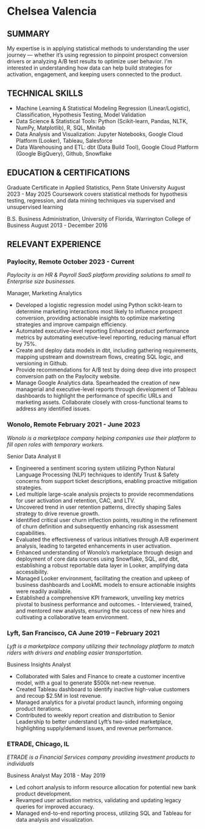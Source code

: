 
# Chelsea Valencia

## SUMMARY
My expertise is in applying statistical methods to understanding the user journey — whether it’s using regression to pinpoint prospect conversion drivers or analyzing A/B test results to optimize user behavior. I'm interested in understanding how data can help build strategies for activation, engagement, and keeping users connected to the product. 
					
## TECHNICAL SKILLS
- Machine Learning & Statistical Modeling Regression (Linear/Logistic), Classification, Hypothesis Testing, Model Validation
- Data Science & Statistical Tools: Python (Scikit-learn, Pandas, NLTK, NumPy, Matplotlib), R, SQL, Minitab
- Data Analysis and Visualization: Jupyter Notebooks, Google Cloud Platform (Looker), Tableau, Salesforce
- Data Warehousing and ETL: dbt (Data Build Tool), Google Cloud Platform (Google BigQuery), Github, Snowflake

## EDUCATION & CERTIFICATIONS
Graduate Certificate in Applied Statistics, Penn State University	  	     August 2023 - May 2025
Coursework covers statistical methods for hypothesis testing, regression, and data mining techniques via supervised and unsupervised learning

B.S. Business Administration, University of Florida, Warrington College of Business  August 2013 - December 2016

## RELEVANT EXPERIENCE
### Paylocity, Remote								     October 2023 - Current

*Paylocity is an HR & Payroll SaaS platform providing solutions to small to Enterprise size businesses.*

Manager, Marketing Analytics
- Developed a logistic regression model using Python scikit-learn to determine marketing interactions most likely to influence prospect conversion, providing actionable insights to optimize marketing strategies and improve campaign efficiency.
- Automated executive-level reporting Enhanced product performance metrics by automating executive-level reporting, reducing manual effort by 75%. 
- Create and deploy data models in dbt, including gathering requirements, mapping upstream and downstream flows, creating SQL logic, and versioning in Github.
- Provide recommendations for A/B test by doing deep dive into prospect conversion path on the Paylocity website.
- Manage Google Analytics data. Spearheaded the creation of new managerial and executive-level reports through development of Tableau dashboards to highlight the performance of specific URLs and marketing assets. Collaborate closely with cross-functional teams to address any identified issues.



### Wonolo, Remote 								            February 2021 - June 2023

*Wonolo is a marketplace company helping companies use their platform to fill open roles with temporary workers.*

Senior Data Analyst II
- Engineered a sentiment scoring system utilizing Python Natural Language Processing (NLP) techniques to identify Trust & Safety concerns from support ticket descriptions, enabling proactive mitigation strategies.
- Led multiple large-scale analysis projects to provide recommendations for user activation and retention, CAC, and LTV. 
- Uncovered trend in user retention patterns, directly shaping Sales strategy to drive revenue growth.
- Identified critical user churn inflection points, resulting in the refinement of churn definition and subsequently enhancing risk assessment capabilities.
- Evaluated the effectiveness of various initiatives through A/B experiment analysis, leading to targeted enhancements in user activation.
- Enhanced understanding of Wonolo’s marketplace through design and deployment of core data sources using Snowflake, SQL, and dbt, establishing a robust reportable data layer in Looker, amplifying data accessibility. 
- Managed Looker environment, facilitating the creation and upkeep of business dashboards and LookML models to ensure actionable insights were readily available.
- Established a comprehensive KPI framework, unveiling key metrics pivotal to business performance and outcomes.
​​- Interviewed, trained, and mentored new analysts, ensuring the success of new hires and cultivating a collaborative team environment. 

### Lyft, San Francisco, CA							             June 2019 – February 2021

*Lyft is a marketplace company utilizing their technology platform to match riders with drivers and enabling easier transportation.*

Business Insights Analyst
- Collaborated with Sales and Finance to create a customer incentive model, with a goal to generate $500k net-new revenue.
- Created Tableau dashboard to identify inactive high-value customers and recoup $2.5M in lost revenue.
- Managed analytics for a pivotal product launch, informing ongoing product iterations.
- Contributed to weekly report creation and distribution to Senior Leadership to better understand Lyft’s two-sided marketplace, highlighting supply/demand issues, and revenue performance.

### ETRADE, Chicago, IL	

*ETRADE is a Financial Services company providing investment products to individuals* 

Business Analyst								      May 2018 - May 2019
- Led cohort analysis to inform resource allocation for potential new bank product development.
- Revamped user activation metrics, validating and updating legacy queries for improved accuracy.
- Managed end-to-end reporting process, utilizing SQL and Tableau for data analysis and visualization.
